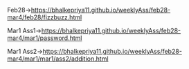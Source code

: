 Feb28->https://bhalkepriya11.github.io/weeklyAss/feb28-mar4/feb28/fizzbuzz.html

Mar1 Ass1->https://bhalkepriya11.github.io/weeklyAss/feb28-mar4/mar1/password.html

Mar1 Ass2->https://bhalkepriya11.github.io/weeklyAss/feb28-mar4/mar1/mar1/ass2/addition.html
